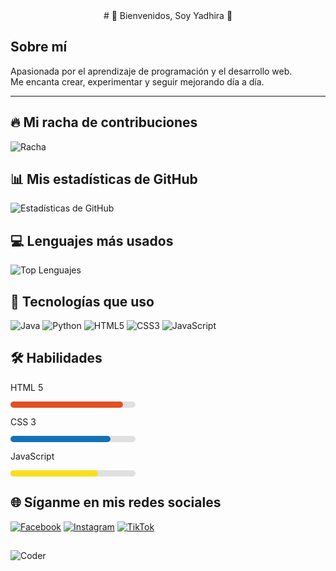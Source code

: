 <div align="center">
# 🌸 Bienvenidos, Soy Yadhira 🌸
</div>

## Sobre mí
Apasionada por el aprendizaje de programación y el desarrollo web.  
Me encanta crear, experimentar y seguir mejorando día a día.  

---

## 🔥 Mi racha de contribuciones
![Racha](https://streak-stats.demolab.com/?user=TUUSUARIO&theme=radical)

## 📊 Mis estadísticas de GitHub
![Estadísticas de GitHub](https://github-readme-stats.vercel.app/api?username=yxdhii&show_icons=true&theme=dracula)

## 💻 Lenguajes más usados
![Top Lenguajes](https://github-readme-stats.vercel.app/api/top-langs/?username=yxdhii&layout=compact&theme=dracula)


## 🚀 Tecnologías que uso
![Java](https://img.shields.io/badge/Java-ED8B00?style=for-the-badge&logo=openjdk&logoColor=white)
![Python](https://img.shields.io/badge/Python-3776AB?style=for-the-badge&logo=python&logoColor=white)
![HTML5](https://img.shields.io/badge/HTML5-E34F26?style=for-the-badge&logo=html5&logoColor=white)
![CSS3](https://img.shields.io/badge/CSS3-1572B6?style=for-the-badge&logo=css3&logoColor=white)
![JavaScript](https://img.shields.io/badge/JavaScript-F7DF1E?style=for-the-badge&logo=javascript&logoColor=black)

## 🛠️ Habilidades
HTML 5  
<div style="background-color: #e0e0e0; border-radius: 5px; width: 200px;">
  <div style="width: 90%; background-color: #E34F26; padding: 5px 0; border-radius: 5px;"></div>
</div>

CSS 3  
<div style="background-color: #e0e0e0; border-radius: 5px; width: 200px;">
  <div style="width: 80%; background-color: #1572B6; padding: 5px 0; border-radius: 5px;"></div>
</div>

JavaScript  
<div style="background-color: #e0e0e0; border-radius: 5px; width: 200px;">
  <div style="width: 70%; background-color: #F7DF1E; padding: 5px 0; border-radius: 5px;"></div>
</div>

## 🌐 Síganme en mis redes sociales

[![Facebook](https://img.shields.io/badge/Facebook-1877F2?style=for-the-badge&logo=facebook&logoColor=white)](https://www.facebook.com/yxdhii)
[![Instagram](https://img.shields.io/badge/Instagram-E4405F?style=for-the-badge&logo=instagram&logoColor=white)](https://www.instagram.com/itsyxdhi)
[![TikTok](https://img.shields.io/badge/TikTok-000000?style=for-the-badge&logo=tiktok&logoColor=white)](https://www.tiktok.com/@its.yxdhi)

##
![Coder](https://media2.giphy.com/media/v1.Y2lkPTc5MGI3NjExd3ZzY21kb3o3NTYzYmFmNGJ4c3hneHFnMjNwMHNleG95ZngwZWxjOSZlcD12MV9pbnRlcm5hbF9naWZfYnlfaWQmY3Q9Zw/MYI6NK4JOGpOzOriEg/giphy.gif)
